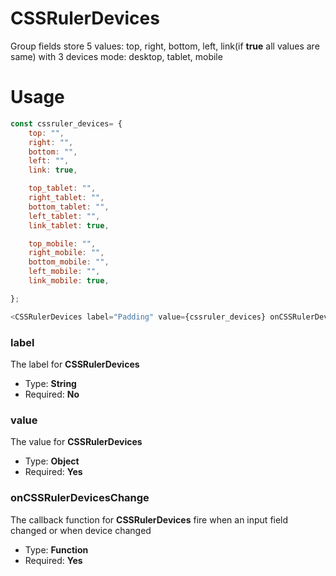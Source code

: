# CSSRulerDevices
Group fields store 5 values: top, right, bottom, left, link(if **true** all values are same) with 3 devices mode: desktop, tablet, mobile

# Usage
```js
const cssruler_devices= {
	top: "",
	right: "",
	bottom: "",
	left: "",
	link: true,

	top_tablet: "",
	right_tablet: "",
	bottom_tablet: "",
	left_tablet: "",
	link_tablet: true,

	top_mobile: "",
	right_mobile: "",
	bottom_mobile: "",
	left_mobile: "",
	link_mobile: true,

};

<CSSRulerDevices label="Padding" value={cssruler_devices} onCSSRulerDevicesChange={ (value) => setAttributes({cssruler_devices: value})}/>
```
### label
The label for **CSSRulerDevices**
* Type: **String**
* Required: **No**

### value
The value for **CSSRulerDevices**
* Type: **Object**
* Required: **Yes**

### onCSSRulerDevicesChange
The callback function for **CSSRulerDevices** fire when an input field changed or when device changed
* Type: **Function**
* Required: **Yes**